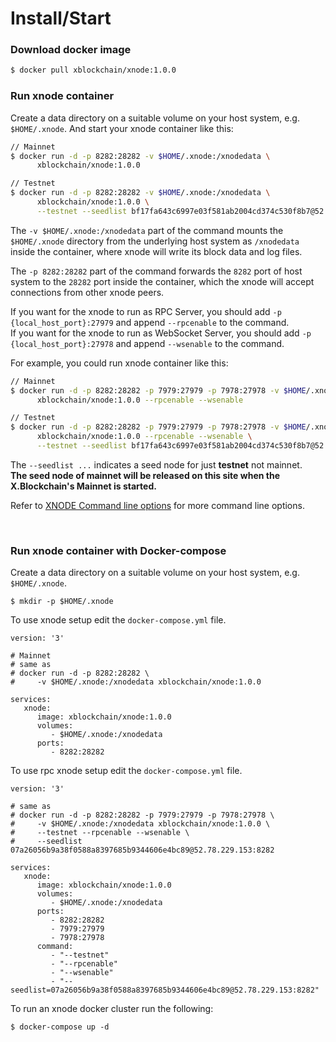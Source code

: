 # Install/Start

### Download docker image
```bash
$ docker pull xblockchain/xnode:1.0.0
```

### Run xnode container
Create a data directory on a suitable volume on your host system, e.g. `$HOME/.xnode`.
And start your xnode container like this:

```bash
// Mainnet
$ docker run -d -p 8282:28282 -v $HOME/.xnode:/xnodedata \
      xblockchain/xnode:1.0.0
```

```bash
// Testnet
$ docker run -d -p 8282:28282 -v $HOME/.xnode:/xnodedata \
      xblockchain/xnode:1.0.0 \
      --testnet --seedlist bf17fa643c6997e03f581ab2004cd374c530f8b7@52.78.229.153:8282
```


The `-v $HOME/.xnode:/xnodedata` part of the command mounts the `$HOME/.xnode` directory from the underlying host system as `/xnodedata` inside the container, where xnode will write its block data and log files.

The `-p 8282:28282` part of the command forwards the `8282` port of host system to the `28282` port inside the container, which the xnode will accept connections from other xnode peers.

If you want for the xnode to run as RPC Server, you should add `-p {local_host_port}:27979` and append `--rpcenable` to the command.  
If you want for the xnode to run as WebSocket Server, you should add `-p {local_host_port}:27978` and append `--wsenable` to the command.  

For example, you could run xnode container like this:  
```bash
// Mainnet
$ docker run -d -p 8282:28282 -p 7979:27979 -p 7978:27978 -v $HOME/.xnode:/xnodedata \
      xblockchain/xnode:1.0.0 --rpcenable --wsenable
```

```bash
// Testnet
$ docker run -d -p 8282:28282 -p 7979:27979 -p 7978:27978 -v $HOME/.xnode:/xnodedata \
      xblockchain/xnode:1.0.0 --rpcenable --wsenable \
      --testnet --seedlist bf17fa643c6997e03f581ab2004cd374c530f8b7@52.78.229.153:8282
```

The `--seedlist ...` indicates a seed node for just **testnet** not mainnet.  
**The seed node of mainnet will be released on this site when the X.Blockchain's Mainnet is started.**  

Refer to [XNODE Command line options](#xnode-command-line-options) for more command line options.

</br>

### Run xnode container with Docker-compose

Create a data directory on a suitable volume on your host system, e.g. `$HOME/.xnode`.

```shell
$ mkdir -p $HOME/.xnode
```

To use xnode setup edit the `docker-compose.yml` file.
```
version: '3'

# Mainnet
# same as
# docker run -d -p 8282:28282 \
#     -v $HOME/.xnode:/xnodedata xblockchain/xnode:1.0.0

services:
   xnode:
      image: xblockchain/xnode:1.0.0
      volumes:
         - $HOME/.xnode:/xnodedata
      ports:
         - 8282:28282
```


To use rpc xnode setup edit the `docker-compose.yml` file.
```
version: '3'

# same as
# docker run -d -p 8282:28282 -p 7979:27979 -p 7978:27978 \
#     -v $HOME/.xnode:/xnodedata xblockchain/xnode:1.0.0 \
#     --testnet --rpcenable --wsenable \
#     --seedlist 07a26056b9a38f0588a8397685b9344606e4bc89@52.78.229.153:8282

services:
   xnode:
      image: xblockchain/xnode:1.0.0
      volumes:
         - $HOME/.xnode:/xnodedata
      ports:
         - 8282:28282
         - 7979:27979
         - 7978:27978
      command:
         - "--testnet"
         - "--rpcenable"
         - "--wsenable"
         - "--seedlist=07a26056b9a38f0588a8397685b9344606e4bc89@52.78.229.153:8282"
```

To run an xnode docker cluster run the following:

```shell
$ docker-compose up -d
```
